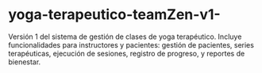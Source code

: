 # yoga-terapeutico-teamZen-v1-
Versión 1 del sistema de gestión de clases de yoga terapéutico. Incluye funcionalidades para instructores y pacientes: gestión de pacientes, series terapéuticas, ejecución de sesiones, registro de progreso, y reportes de bienestar.
